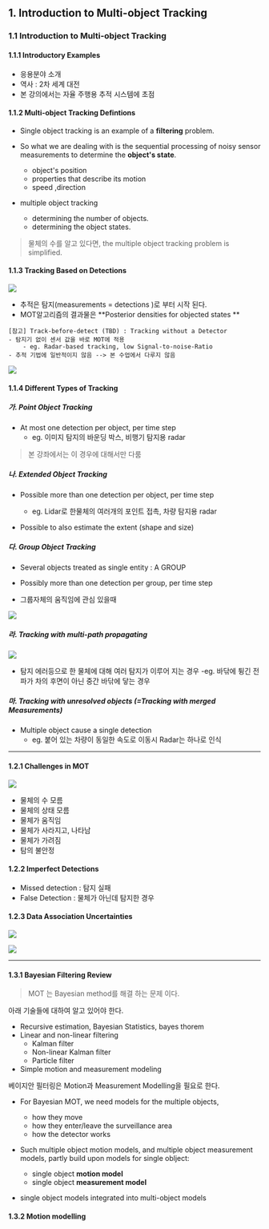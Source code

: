## 1. Introduction to Multi-object Tracking 

### 1.1 Introduction to Multi-object Tracking 

#### 1.1.1 Introductory Examples 

- 응용분야 소개 
- 역사 : 2차 세계 대전 
- 본 강의에서는 자율 주행용 추적 시스템에 초점 

#### 1.1.2 Multi-object Tracking Defintions

- Single object tracking is an example of a **filtering** problem.

- So what we are dealing with is the sequential processing
of noisy sensor measurements to determine the **object's state**.
    - object's position
    - properties that describe its motion
    - speed ,direction

- multiple object tracking 
    - determining the number of objects.
    - determining the object states.
    
> 물체의 수를 알고 있다면, the multiple object tracking problem is simplified.

#### 1.1.3 Tracking Based on Detections

![](https://i.imgur.com/hNNpUal.png)

- 추적은 탐지(measurements = detections )로 부터 시작 된다. 
- MOT알고리즘의 결과물은 **Posterior densities for objected states **


```
[참고] Track-before-detect (TBD) : Tracking without a Detector 
- 탐지기 없이 센서 값을 바로 MOT에 적용 
    - eg. Radar-based tracking, low Signal-to-noise-Ratio 
- 추적 기법에 일반적이지 않음 --> 본 수업에서 다루지 않음 
```

![](https://i.imgur.com/RWZObEV.png)

#### 1.1.4 Different Types of Tracking

##### 가. Point Object Tracking 

- At most one detection per object, per time step 
    - eg. 이미지 탐지의 바운딩 박스, 비행기 탐지용 radar

> 본 강좌에서는 이 경우에 대해서만 다룸 

##### 나. Extended Object Tracking 

- Possible more than one detection per object, per time step 
    - eg. Lidar로 한물체의 여러개의 포인트 접촉, 차량 탐지용 radar
    
- Possible to also estimate the extent (shape and size)

##### 다. Group Object Tracking 

- Several objects treated as single entity : A GROUP

- Possibly more than one detection per group, per time step 

- 그룹자체의 움직임에 관심 있을때 

![](https://i.imgur.com/830F0ei.png)


##### 라. Tracking with multi-path propagating 

![](https://i.imgur.com/aaArjUK.png)

- 탐지 에러등으로 한 물체에 대해 여러 탐지가 이루어 지는 경우 
    -eg. 바닦에 튕긴 전파가 차의 후면이 아닌 중간 바닦에 닿는 경우 

##### 마. Tracking with unresolved objects (=Tracking with merged Measurements)

- Multiple object cause a single detection 
    - eg. 붙어 있는 차량이 동일한 속도로 이동시 Radar는 하나로 인식 


---

#### 1.2.1 Challenges in MOT

![](https://i.imgur.com/6e1wRzE.png)

- 물체의 수 모름 
- 물체의 상태 모름 
- 물체가 움직임 
- 물체가 사라지고, 나타남
- 물체가 가려짐 
- 탐의 불안정 

#### 1.2.2 Imperfect Detections


- Missed detection : 탐지 실패 
- False Detection : 물체가 아닌데 탐지한 경우 

#### 1.2.3 Data Association Uncertainties

![](https://i.imgur.com/iaFDHy9.png)

![](https://i.imgur.com/0OZ11BJ.png)

---

#### 1.3.1 Bayesian Filtering Review

> MOT 는 Bayesian method를 해결 하는 문제 이다. 

아래 기술들에 대하여 알고 있어야 한다. 
- Recursive estimation, Bayesian Statistics, bayes thorem
- Linear and non-linear filtering
    - Kalman filter
    - Non-linear Kalman filter
    - Particle filter
- Simple motion and measurement modeling 


베이지안 필터링은 Motion과 Measurement Modelling을 필요로 한다. 
- For Bayesian MOT, we need models for the multiple objects, 
    - how they move
    - how they enter/leave the surveillance area
    - how the detector works

- Such multiple object motion models, and multiple object measurement models, partly build upon models for single oblject:
    - single object **motion model**
    - single object **measurement model** 
    
- single object models integrated into multi-object models 



#### 1.3.2 Motion modelling


